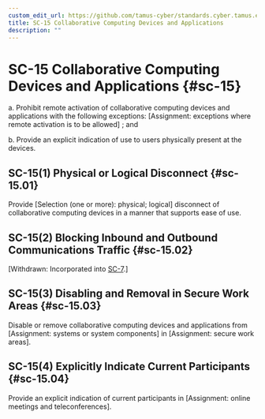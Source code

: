 ```yaml
---
custom_edit_url: https://github.com/tamus-cyber/standards.cyber.tamus.edu/tree/main/content/tamus.edu/TAMUS_profile.xml
title: SC-15 Collaborative Computing Devices and Applications
description: ""
---
```


# SC-15 Collaborative Computing Devices and Applications {#sc-15}

a. Prohibit remote activation of collaborative computing devices and applications with the following exceptions: [Assignment: exceptions where remote activation is to be allowed] ; and

b. Provide an explicit indication of use to users physically present at the devices.

## SC-15(1) Physical or Logical Disconnect {#sc-15.01}

Provide [Selection (one or more): physical; logical] disconnect of collaborative computing devices in a manner that supports ease of use.

## SC-15(2) Blocking Inbound and Outbound Communications Traffic {#sc-15.02}

[Withdrawn: Incorporated into [SC-7](../sc/sc-07#sc-07).]

## SC-15(3) Disabling and Removal in Secure Work Areas {#sc-15.03}

Disable or remove collaborative computing devices and applications from [Assignment: systems or system components] in [Assignment: secure work areas].

## SC-15(4) Explicitly Indicate Current Participants {#sc-15.04}

Provide an explicit indication of current participants in [Assignment: online meetings and teleconferences].

